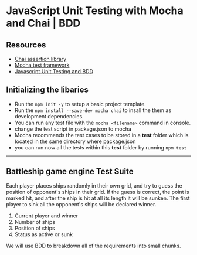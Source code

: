 # JavaScript Unit Testing with Mocha and Chai | BDD

## Resources

-   [Chai assertion library](https://www.chaijs.com/api/bdd/)
-   [Mocha test framework](https://mochajs.org/)
-   [Javascript Unit Testing and BDD](https://www.youtube.com/watch?v=u5cLK1UrFyQ)

## Initializing the libaries

-   Run the `npm init -y` to setup a basic project template.
-   Run the `npm install --save-dev mocha chai` to insall the them as development dependencies.
-   You can run any test file with the `mocha <filename>` command in console.
-   change the test script in package.json to mocha
-   Mocha recommends the test cases to be stored in a **test** folder which is located in the same directory where package.json
-   you can run now all the tests within this **test** folder by running `npm test`

---

## Battleship game engine Test Suite

Each player places ships randomly in their own grid, and try to guess the position of opponent's ships in their grid. If the guess is correct, the point is marked hit, and after the ship is hit at all its length it will be sunken. The first player to sink all the opponent's ships will be declared winner.

1. Current player and winner
2. Number of ships
3. Position of ships
4. Status as active or sunk

We will use BDD to breakdown all of the requirements into small chunks.
